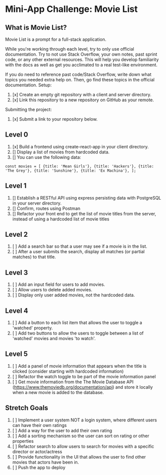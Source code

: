 # Mini-App Challenge: Movie List
## What is Movie List?

Movie List is a prompt for a full-stack application.

While you're working through each level, try to only use official documentation. Try to not use Stack Overflow, your own notes, past sprint code, or any other external resources. This will help you develop familiarity with the docs as well as get you acclimated to a real test-like environment.

If you do need to reference past code/Stack Overflow, write down what topics you needed extra help on. Then, go find these topics in the official documentation.
Setup:

1. [x] Create an empty git repository with a client and server directory.
2. [x] Link this repository to a new repository on GitHub as your remote.

Submitting the project:

1. [x] Submit a link to your repository below.

## Level 0

1. [x] Build a frontend using create-react-app in your client directory.
2. [] Display a list of movies from hardcoded data.
3. [] You can use the following data:

`const movies = [
{title: 'Mean Girls'},
{title: 'Hackers'},
{title: 'The Grey'},
{title: 'Sunshine'},
{title: 'Ex Machina'},
];`

## Level 1

1. [] Establish a RESTful API using express persisting data with PostgreSQL in your server directory.
2. [] Confirm, routes using Postman
3. [] Refactor your front end to get the list of movie titles from the server, instead of using a hardcoded list of movie titles

## Level 2

1. [ ] Add a search bar so that a user may see if a movie is in the list.
2. [ ] After a user submits the search, display all matches (or partial matches) to that title.

## Level 3

1. [ ] Add an input field for users to add movies.
2. [ ] Allow users to delete added movies.
3. [ ] Display only user added movies, not the hardcoded data.

## Level 4

1. [ ] Add a button to each list item that allows the user to toggle a 'watched' property.
2. [ ] Add two buttons to allow the users to toggle between a list of 'watched' movies and movies 'to watch'.

## Level 5

1. [ ] Add a panel of movie information that appears when the title is clicked (consider starting with hardcoded information)
2. [ ] Refactor the watch toggle to be part of the movie information panel
3. [ ] Get movie information from the The Movie Database API (https://www.themoviedb.org/documentation/api) and store it locally when a new movie is added to the database.

## Stretch Goals

1. [ ] Implement a user system NOT a login system, where different users can have their own ratings
2. [ ] Add a way for the user to add their own rating
3. [ ] Add a sorting mechanism so the user can sort on rating or other properties
4. [ ] Refactor search to allow users to search for movies with a specific director or actor/actress
5. [ ] Provide functionality in the UI that allows the user to find other movies that actors have been in.
6. [ ] Push the app to deploy

